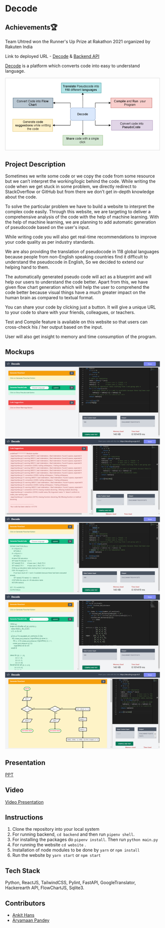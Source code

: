 # Decode

## Achievements🏆
Team Uhtred won the Runner's Up Prize at Rakathon 2021 organized by Rakuten India

Link to deployed URL - [Decode](https://decoding.surge.sh/) & [Backend API](https://pseudo-x.herokuapp.com/redoc)

[Decode](https://decoding.surge.sh/) is a platform which converts code into easy to understand language.

![Decode architecture](mockups/flow.png)

## Project Description

Sometimes we write some code or we copy the code from some resource but we can’t interpret the working/logic behind the code. While writing the code when we get stuck in some problem, we directly redirect to StackOverflow or GitHub but from there we don’t get in-depth knowledge about the code.

To solve the particular problem we have to build a website to interpret the complex code easily. Through this website, we are targeting to deliver a comprehensive analysis of the code with the help of machine learning. With the help of machine learning, we are planning to add automatic generation of pseudocode based on the user's input.

While writing code you will also get real-time recommendations to improve your code quality as per industry standards.

We are also providing the translation of pseudocode in 118 global languages because people from non-English speaking countries find it difficult to understand the pseudocode in English, So we decided to extend our helping hand to them.

The automatically generated pseudo code will act as a blueprint and will help our users to understand the code better. Apart from this, we have given flow chart generation which will help the user to comprehend the code better because visual things have a much greater impact on the human brain as compared to textual format.

You can share your code by clicking just a button. It will give a unique URL to your code to share with your friends, colleagues, or teachers.

Test and Compile feature is available on this website so that users can cross-check his / her output based on the input.

User will also get insight to memory and time consumption of the program.

## Mockups

![ss1](mockups/decode1.png)
![ss2](mockups/decode2.png)
![ss3](mockups/decode3.png)
![ss4](mockups/decode4.png)
![ss5](mockups/decode5.png)

## Presentation

[PPT](https://docs.google.com/presentation/d/1R767ack-2fZx-W1FVFHRi0XrrJph0PCmLfz5FjJ0Zzk/edit#slide=id.gc6f980f91_0_0)

## Video

[Video Presentation](https://vimeo.com/544099612)

## Instructions

1. Clone the repository into your local system
2. For running backend, `cd backend` and then run `pipenv shell`.
3. For installing the packages do `pipenv install`. Then run `python main.py`
4. For running the website `cd website` .
5. Installation of node modules to be done by `yarn` or `npm install`
6. Run the website by `yarn start` or `npm start`

## Tech Stack

Python, ReactJS, TailwindCSS, Pylint, FastAPI, GoogleTranslator, Hackerearth API, FlowChartJS, Sqlite3.

## Contributors

- [Ankit Hans](https://github.com/ankithans)
- [Aryamaan Pandey](https://github.com/Aryamaan23)
